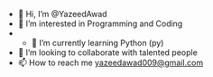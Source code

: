 - 👋 Hi, I’m @YazeedAwad
- 👀 I’m interested in Programming and Coding
-  - 🌱 I’m currently learning Python (py)
- 💞️ I’m looking to collaborate with talented people 
- 📫 How to reach me yazeedawad009@gmail.com

<!---
YazeedAwad/YazeedAwad is a ✨ special ✨ repository because its `README.md` (this file) appears on your GitHub profile.
You can click the Preview link to take a look at your changes.
--->

